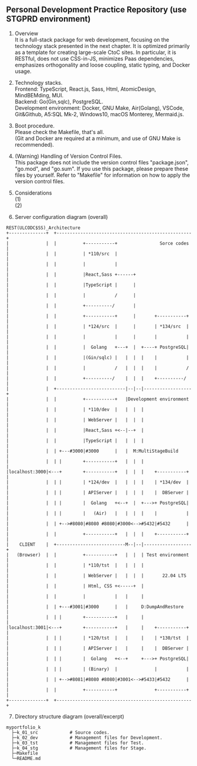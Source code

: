 ## Personal Development Practice Repository (use STGPRD environment)
1. Overview  
It is a full-stack package for web development, focusing on the technology stack presented in the next chapter. It is optimized primarily as a template for creating large-scale CtoC sites. In particular, it is RESTful, does not use CSS-in-JS, minimizes Paas dependencies, emphasizes orthogonality and loose coupling, static typing, and Docker usage.  

2. Technology stacks.  
Frontend: TypeScript, React.js, Sass, Html, AtomicDesign, MindBEMding, MUI.  
Backend: Go(Gin,sqlc), PostgreSQL.  
Development environment: Docker, GNU Make, Air(Golang), VSCode, Git&Github, A5:SQL Mk-2, Windows10, macOS Monterey, Mermaid.js.  

3. Boot procedure.  
Please check the Makefile, that's all.  
(Git and Docker are required at a minimum, and use of GNU Make is recommended).  

4. (Warning) Handling of Version Control Files.  
This package does not include the version control files "package.json", "go.mod", and "go.sum". If you use this package, please prepare these files by yourself. Refer to "Makefile" for information on how to apply the version control files.  

5. Considerations  
(1)  
(2)  

6. Server configuration diagram (overall)  
```
REST(ULCODC$SS)_Architecture
+--------------+  +---------------------------------------------------+
|              |  |          +-----------+                Sorce codes |
|              |  |          | *110/src  |                            |
|              |  |          |           |                            |
|              |  |          |React,Sass +------+                     |
|              |  |          |TypeScript |      |                     |
|              |  |          |           /      |                     |
|              |  |          +----------/       |                     |
|              |  |          +-----------+      |       +-----------+ |
|              |  |          | *124/src  |      |       | *134/src  | |
|              |  |          |           |      |       |           | |
|              |  |          |  Golang   +---+  |  +----+ PostgreSQL| |
|              |  |          |(Gin/sqlc) |   |  |  |    |           | |
|              |  |          |           /   |  |  |    |           / |
|              |  |          +----------/    |  |  |    +----------/  |
|              |  +--------------------------|--|--|------------------+
|              |  |          +-----------+   |Development environment |
|              |  |          | *110/dev  |   |  |  |                  |
|              |  |          | WebServer |   |  |  |                  |
|              |  |          |React,Sass +<--|--+  |                  |
|              |  |          |TypeScript |   |  |  |                  |
|              |  | +---#3000|#3000      |   |  M:MultiStageBuild     |
|              |  | |        +-----------+   |  |  |                  |
|localhost:3000|<---+        +-----------+   |  |  |    +-----------+ |
|              |  | |        | *124/dev  |   |  |  |    | *134/dev  | |
|              |  | |        | APIServer |   |  |  |    |  DBServer | |
|              |  | |        |  Golang   +<--+  |  +--->+ PostgreSQL| |
|              |  | |        |   (Air)   |   |  |  |    |           | |
|              |  | +-->#8080|#8080 #8080|#3000<-->#5432|#5432      | |
|              |  |          +-----------+   |  |  |    +-----------+ |
|    CLIENT    |  +--------------------------M--|--|------------------+
|   (Browser)  |  |          +-----------+   |  |  | Test environment |
|              |  |          | *110/tst  |   |  |  |                  |
|              |  |          | WebServer |   |  |  |       22.04 LTS  |
|              |  |          | Html, CSS +<-----+  |                  |
|              |  |          |           |   |     |                  |
|              |  | +---#3001|#3000      |   |     D:DumpAndRestore   |
|              |  | |        +-----------+   |     |                  |
|localhost:3001|<---+        +-----------+   |     |    +-----------+ |
|              |  | |        | *120/tst  |   |     |    | *130/tst  | |
|              |  | |        | APIServer |   |     |    |  DBServer | |
|              |  | |        |  Golang   +<--+     +--->+ PostgreSQL| |
|              |  | |        | (Binary)  |              |           | |
|              |  | +-->#8081|#8080 #8080|#3001<-->#5433|#5432      | |
|              |  |          +-----------+              +-----------+ |
+--------------+  +---------------------------------------------------+
```
7. Directory structure diagram (overall/excerpt)  
```
myportfolio_k
  ├─k_01_src            # Source codes.
  ├─k_02_dev            # Management files for Development.
  ├─k_03_tst            # Management files for Test.
  ├─k_04_stg            # Management files for Stage.
  ├─Makefile
  └─README.md
```

<!--
使いやすさを優先せず、１０年後でも理解できるコードを！

-->
